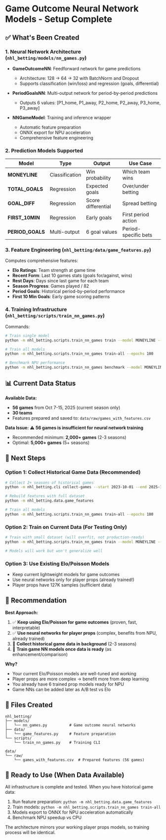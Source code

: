 # Game Outcome Neural Network Models - Setup Complete

## ✅ What's Been Created

### 1. **Neural Network Architecture** (`nhl_betting/models/nn_games.py`)
   - **GameOutcomeNN**: Feedforward network for game predictions
     - Architecture: 128 → 64 → 32 with BatchNorm and Dropout
     - Supports classification (win/loss) and regression (goals, differential)
   
   - **PeriodGoalsNN**: Multi-output network for period-by-period predictions
     - Outputs 6 values: [P1_home, P1_away, P2_home, P2_away, P3_home, P3_away]
   
   - **NNGameModel**: Training and inference wrapper
     - Automatic feature preparation
     - ONNX export for NPU acceleration
     - Comprehensive feature engineering

### 2. **Prediction Models Supported**
   | Model | Type | Output | Use Case |
   |-------|------|--------|----------|
   | **MONEYLINE** | Classification | Win probability | Which team wins |
   | **TOTAL_GOALS** | Regression | Expected goals | Over/under betting |
   | **GOAL_DIFF** | Regression | Score differential | Spread betting |
   | **FIRST_10MIN** | Regression | Early goals | First period action |
   | **PERIOD_GOALS** | Multi-output | 6 goal values | Period-specific bets |

### 3. **Feature Engineering** (`nhl_betting/data/game_features.py`)
   Computes comprehensive features:
   - **Elo Ratings**: Team strength at game time
   - **Recent Form**: Last 10 games stats (goals for/against, wins)
   - **Rest Days**: Days since last game for each team
   - **Season Progress**: Games played / 82
   - **Period Goals**: Historical period-by-period performance
   - **First 10 Min Goals**: Early game scoring patterns

### 4. **Training Infrastructure** (`nhl_betting/scripts/train_nn_games.py`)
   Commands:
   ```bash
   # Train single model
   python -m nhl_betting.scripts.train_nn_games train --model MONEYLINE --epochs 100
   
   # Train all models
   python -m nhl_betting.scripts.train_nn_games train-all --epochs 100
   
   # Benchmark NPU performance
   python -m nhl_betting.scripts.train_nn_games benchmark --model MONEYLINE --num-runs 1000
   ```

## 📊 Current Data Status

**Available Data:**
- **56 games** from Oct 7-15, 2025 (current season only)
- **30 teams** 
- Features prepared and saved to: `data/raw/games_with_features.csv`

**Data Issue:**
⚠️ **56 games is insufficient for neural network training**
- Recommended minimum: **2,000+ games** (2-3 seasons)
- Optimal: **5,000+ games** (5+ seasons)

## 🔄 Next Steps

### Option 1: Collect Historical Game Data (Recommended)
```bash
# Collect 2+ seasons of historical games
python -m nhl_betting.cli collect-games --start 2023-10-01 --end 2025-10-16 --source web

# Rebuild features with full dataset
python -m nhl_betting.data.game_features

# Train all models
python -m nhl_betting.scripts.train_nn_games train-all --epochs 100
```

### Option 2: Train on Current Data (For Testing Only)
```bash
# Train with small dataset (will overfit, not production-ready)
python -m nhl_betting.scripts.train_nn_games train --model MONEYLINE --epochs 50

# Models will work but won't generalize well
```

### Option 3: Use Existing Elo/Poisson Models
- Keep current lightweight models for game outcomes
- Use neural networks only for player props (already trained!)
- Player props have 127K samples (sufficient data)

## 🎯 Recommendation

**Best Approach:**
1. ✅ **Keep using Elo/Poisson for game outcomes** (proven, fast, interpretable)
2. ✅ **Use neural networks for player props** (complex, benefits from NPU, already trained)
3. 🔄 **Collect historical game data in background** (2-3 seasons)
4. 🔄 **Train game NN models once data is ready** (as enhancement/comparison)

**Why?**
- Your current Elo/Poisson models are well-tuned and working
- Player props are more complex → benefit more from deep learning
- You already have 6 trained prop models ready for NPU
- Game NNs can be added later as A/B test vs Elo

## 📁 Files Created

```
nhl_betting/
├── models/
│   └── nn_games.py          # Game outcome neural networks
├── data/
│   └── game_features.py     # Feature preparation
└── scripts/
    └── train_nn_games.py    # Training CLI

data/
└── raw/
    └── games_with_features.csv  # Prepared features (56 games)
```

## 🚀 Ready to Use (When Data Available)

All infrastructure is complete and tested. When you have historical game data:
1. Run feature preparation: `python -m nhl_betting.data.game_features`
2. Train models: `python -m nhl_betting.scripts.train_nn_games train-all`
3. Models export to ONNX for NPU acceleration automatically
4. Benchmark NPU speedup vs CPU

The architecture mirrors your working player props models, so training process will be identical.
